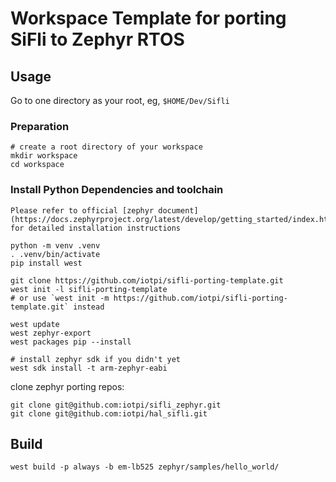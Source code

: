 # Workspace Template for porting SiFli to Zephyr RTOS

## Usage

Go to one directory as your root, eg, `$HOME/Dev/Sifli`

### Preparation

```shell
# create a root directory of your workspace
mkdir workspace
cd workspace
```

### Install Python Dependencies and toolchain

    Please refer to official [zephyr document](https://docs.zephyrproject.org/latest/develop/getting_started/index.html) for detailed installation instructions

```shell
python -m venv .venv
. .venv/bin/activate
pip install west
```

```shell
git clone https://github.com/iotpi/sifli-porting-template.git
west init -l sifli-porting-template
# or use `west init -m https://github.com/iotpi/sifli-porting-template.git` instead

west update
west zephyr-export
west packages pip --install

# install zephyr sdk if you didn't yet
west sdk install -t arm-zephyr-eabi
```

clone zephyr porting repos:

```shell
git clone git@github.com:iotpi/sifli_zephyr.git
git clone git@github.com:iotpi/hal_sifli.git
```

## Build

```shell
west build -p always -b em-lb525 zephyr/samples/hello_world/
```
